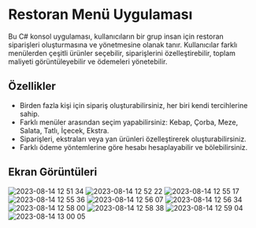 # Restoran Menü Uygulaması
Bu C# konsol uygulaması, kullanıcıların bir grup insan için restoran siparişleri oluşturmasına ve yönetmesine olanak tanır. Kullanıcılar farklı menülerden çeşitli ürünler seçebilir, siparişlerini özelleştirebilir, toplam maliyeti görüntüleyebilir ve ödemeleri yönetebilir.

## Özellikler
* Birden fazla kişi için sipariş oluşturabilirsiniz, her biri kendi tercihlerine sahip.
* Farklı menüler arasından seçim yapabilirsiniz: Kebap, Çorba, Meze, Salata, Tatlı, İçecek, Ekstra.
* Siparişleri, ekstraları veya yan ürünleri özelleştirerek oluşturabilirsiniz.
* Farklı ödeme yöntemlerine göre hesabı hesaplayabilir ve bölebilirsiniz.
  
## Ekran Görüntüleri
![2023-08-14 12 51 34](https://github.com/MirayDurgun/RestorantMenu/assets/117771962/5d2fc9c9-37cf-4d91-8cce-f6d275087781)
![2023-08-14 12 52 22](https://github.com/MirayDurgun/RestorantMenu/assets/117771962/4ab93211-8444-45f1-b03b-8476a1a0af26)
![2023-08-14 12 55 17](https://github.com/MirayDurgun/RestorantMenu/assets/117771962/4bee4ff5-e301-4e24-8a5a-8adba068b234)
![2023-08-14 12 55 36](https://github.com/MirayDurgun/RestorantMenu/assets/117771962/72ee57d8-4bef-42a6-bff9-b516a8317ecf)
![2023-08-14 12 56 07](https://github.com/MirayDurgun/RestorantMenu/assets/117771962/384a8de7-c0c2-4111-a684-d21daa448a09)
![2023-08-14 12 56 34](https://github.com/MirayDurgun/RestorantMenu/assets/117771962/ca070544-27fe-415a-add8-7f46772949ee)
![2023-08-14 12 58 00](https://github.com/MirayDurgun/RestorantMenu/assets/117771962/6b9954aa-6e0f-4885-a004-e63de8d19993)
![2023-08-14 12 58 38](https://github.com/MirayDurgun/RestorantMenu/assets/117771962/dce8b806-073a-404b-858d-6008232a56cd)
![2023-08-14 12 59 04](https://github.com/MirayDurgun/RestorantMenu/assets/117771962/e46e08a9-ec4b-43c3-839c-20fe2174b92d)
![2023-08-14 13 00 05](https://github.com/MirayDurgun/RestorantMenu/assets/117771962/a326e05c-fb66-44ec-8219-c7bea977f951)




